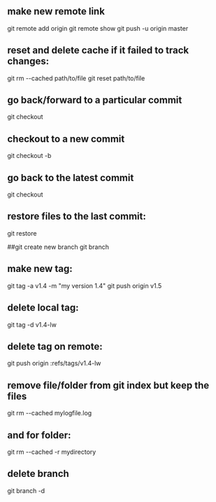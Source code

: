 ## make new remote link
git remote add origin <url>
git remote show 
git push -u origin master

## reset and delete cache if it failed to track changes:
git rm --cached path/to/file
git reset path/to/file

## go back/forward to a particular commit
git checkout <commit id>
## checkout to a new commit 
git checkout -b <new branch>
## go back to the latest commit 
git checkout <branch name>
## restore files to the last commit:
git restore <filename>

##git create new branch
git branch <new branch>

## make new tag:
git tag -a v1.4 -m "my version 1.4"
git push origin v1.5
## delete local tag:
git tag -d v1.4-lw
## delete tag on remote:
git push origin :refs/tags/v1.4-lw

## remove file/folder from git index but keep the files
git rm --cached mylogfile.log
## and for folder:
git rm --cached -r mydirectory

## delete branch
git branch -d <branch>
